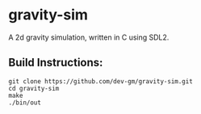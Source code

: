 # gravity-sim
A 2d gravity simulation, written in C using SDL2.

## Build Instructions:
```
git clone https://github.com/dev-gm/gravity-sim.git
cd gravity-sim
make
./bin/out
```
